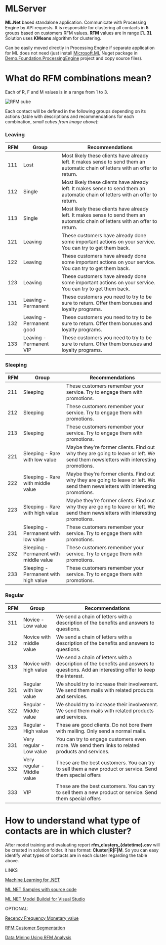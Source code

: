 # MLServer
**ML.Net** based standalone application. Communicate with Processing Engine by API requests.
It is responsible for clustering all contacts in **5** groups based on customers RFM values.
**RFM** values are in range **[1..3]**. Solution uses **KMeans** algorithm for clustering.

Can be easily moved directly in Processing Engine if separate application for ML does not need (just install [Microsoft.ML](https://www.nuget.org/packages/Microsoft.ML) Nuget package in [Demo.Foundation.ProcessingEngine](https://github.com/x3mxray/Cortex.Demo.RFM/tree/master/DemoCortex/src/Foundation/ProcessingEngine/code) project and copy source files).


# What do RFM combinations mean?
Each of R, F and M values is in a range from 1 to 3.

![RFM cube](https://www.brimit.com/~/media/images/Blog/CortexPart7-1.jpg)

Each contact will be defined in the following groups depending on its actions (table with descriptions and recommendations for each combination, *small cubes from image above*):

### Leaving
RFM | Group | Recommendations
--- | --- | ---
111 | Lost | Most likely these clients have already left. It makes sense to send them an automatic chain of letters with an offer to return.
112 | Single | Most likely these clients have already left. It makes sense to send them an automatic chain of letters with an offer to return.
113 | Single | Most likely these clients have already left. It makes sense to send them an automatic chain of letters with an offer to return.
121 | Leaving | These customers have already done some important actions on your service. You can try to get them back.
122 | Leaving | These customers have already done some important actions on your service. You can try to get them back.
123 | Leaving | These customers have already done some important actions on your service. You can try to get them back.
131 | Leaving - Permanent | These customers you need to try to be sure to return. Offer them bonuses and loyalty programs.
132 | Leaving  - Permanent good | These customers you need to try to be sure to return. Offer them bonuses and loyalty programs.
133 | Leaving - Permanent VIP | These customers you need to try to be sure to return. Offer them bonuses and loyalty programs.

### Sleeping
RFM | Group | Recommendations
--- | --- | ---
211 | Sleeping | These customers remember your service. Try to engage them with promotions.
212 | Sleeping | These customers remember your service. Try to engage them with promotions.
213 | Sleeping | These customers remember your service. Try to engage them with promotions.
221 | Sleeping - Rare with low value | Maybe they're former clients. Find out why they are going to leave or left. We send them newsletters with interesting promotions.
222 | Sleeping - Rare with middle value | Maybe they're former clients. Find out why they are going to leave or left. We send them newsletters with interesting promotions.
223 | Sleeping - Rare with high value | Maybe they're former clients. Find out why they are going to leave or left. We send them newsletters with interesting promotions.
231 | Sleeping - Permanent with low value | These customers remember your service. Try to engage them with promotions.
232 | Sleeping - Permanent with middle value | These customers remember your service. Try to engage them with promotions.
233 | Sleeping - Permanent with high value | These customers remember your service. Try to engage them with promotions.

### Regular
RFM | Group | Recommendations
--- | --- | ---
311 | Novice - Low value | We send a chain of letters with a description of the benefits and answers to questions.
312 | Novice with middle value | We send a chain of letters with a description of the benefits and answers to questions.
313 | Novice with high value | We send a chain of letters with a description of the benefits and answers to questions. Add an interesting offer to keep the interest.
321 | Regular with low value | We should try to increase their involvement.  We send them mails with related products and services.
322 | Regular - Middle value | We should try to increase their involvement.  We send them mails with related products and services.
323 | Regular - High value | These are good clients. Do not bore them with mailing. Only send a normal mails.
331 | Very regular - Low value | You can try to engage customers even more. We send them links to related products and services.
332 | Very regular - Middle value | These are the best customers. You can try to sell them a new product or service. Send them special offers
333 | VIP | These are the best customers. You can try to sell them a new product or service. Send them special offers

# How to understand what type of contacts are in which cluster?
After model training and evaluating report **rfm_clusters_{datetime}.csv** will be created in solution folder. 
It has format: **Cluster|R|F|M**. So you can easy identify what types of contacts are in each cluster regarding the table above.


LINKS

[Machine Learning for .NET](https://github.com/dotnet/machinelearning)

[ML.NET Samples with source code](https://github.com/dotnet/machinelearning-samples)

[ML.NET Model Buildel for Visual Studio](https://dotnet.microsoft.com/apps/machinelearning-ai/ml-dotnet/model-builder)


OPTIONAL:

[Recency Frequency Monetary value](https://en.wikipedia.org/wiki/RFM_(customer_value))

[RFM Customer Segmentation](https://towardsdatascience.com/find-your-best-customers-with-customer-segmentation-in-python-61d602f9eee6)

[Data Mining Using RFM Analysis ](http://cdn.intechopen.com/pdfs/13162/InTech-Data_mining_using_rfm_analysis.pdf)